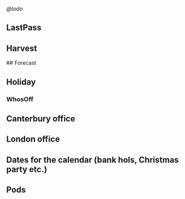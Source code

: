 _@todo_

## LastPass

## Harvest

## Forecast

## Holiday

### WhosOff

## Canterbury office

## London office

## Dates for the calendar (bank hols, Christmas party etc.)

## Pods

